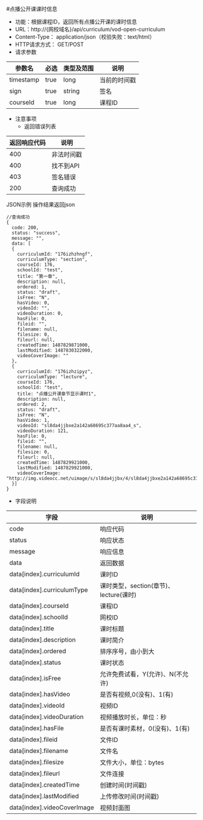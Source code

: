 #点播公开课课时信息
* 功能：根据课程ID，返回所有点播公开课的课时信息
* URL：http://{网校域名}/api/curriculum/vod-open-curriculum
* Content-Type： application/json（校验失败：text/html）
* HTTP请求方式： GET/POST
* 请求参数

|参数名|	必选|	类型及范围|	说明|
|-----|----|------------|------|
|timestamp|	true|	long|	当前的时间戳|
|sign	|true|	string	|签名|
|courseId|	true|	long|	课程ID|


* 注意事项
  * 返回错误列表

| 返回响应代码 | 说明     |
|----------- | -------- |
|400         | 非法时间戳 |
|400         |	找不到API|
|403         |	签名错误  |
|200         |	查询成功  |

JSON示例
操作结果返回json
````
//查询成功
{
  code: 200,
  status: "success",
  message: "",
  data: [
  {
	curriculumId: "176izhzhngf",
	curriculumType: "section",
	courseId: 176,
	schoolId: "test",
	title: "第一章",
	description: null,
	ordered: 1,
	status: "draft",
	isFree: "N",
	hasVideo: 0,
	videoId: "",
	videoDuration: 0,
	hasFile: 0,
	fileid: "",
	filename: null,
	filesize: 0,
	fileurl: null,
	createdTime: 1487829871000,
	lastModified: 1487830322000,
	videoCoverImage: ""
  },
  {
	curriculumId: "176izhzipyz",
	curriculumType: "lecture",
	courseId: 176,
	schoolId: "test",
	title: "点播公开课章节显示课时1",
	description: null,
	ordered: 2,
	status: "draft",
	isFree: "N",
	hasVideo: 1,
	videoId: "sl8da4jjbxe2a142a68695c377aa8aa4_s",
	videoDuration: 121,
	hasFile: 0,
	fileid: "",
	filename: null,
	filesize: 0,
	fileurl: null,
	createdTime: 1487829921000,
	lastModified: 1487829921000,
	videoCoverImage: "http://img.videocc.net/uimage/s/sl8da4jjbx/4/sl8da4jjbxe2a142a68695c377aa8aa4_1.jpg"
  }]
}
````

* 字段说明

|字段|	说明|
|---|----|
|code|	响应代码|
|status|	响应状态|
|message|	响应信息|
|data|	返回数据|
|data\[index\].curriculumId|课时ID|
|data\[index\].curriculumType|课时类型，section(章节)、lecture(课时)|
|data\[index\].courseId|课程ID|
|data\[index\].schoolId|网校ID|
|data\[index\].title|课时标题|
|data\[index\].description|课时简介|
|data\[index\].ordered|排序序号，由小到大|
|data\[index\].status|课时状态|
|data\[index\].isFree|允许免费试看，Y(允许)、N(不允许)|
|data\[index\].hasVideo|是否有视频,0(没有)、1(有)|
|data\[index\].videoId|视频ID|
|data\[index\].videoDuration|视频播放时长，单位：秒|
|data\[index\].hasFile|是否有课时素材，0(没有)、1(有)|
|data\[index\].fileid|文件ID|
|data\[index\].filename|文件名|
|data\[index\].filesize|文件大小，单位：bytes|
|data\[index\].fileurl|文件连接|
|data\[index\].createdTime|创建时间(时间戳)|
|data\[index\].lastModified|上传修改时间(时间戳)|
|data\[index\].videoCoverImage|视频封面图|